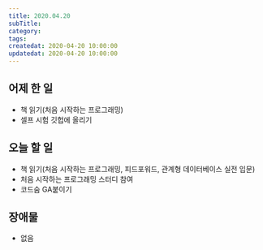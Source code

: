 ```yaml
---
title: 2020.04.20
subTitle:
category:
tags:
createdat: 2020-04-20 10:00:00
updatedat: 2020-04-20 10:00:00
---
```


## 어제 한 일

* 책 읽기(처음 시작하는 프로그래밍)
* 셀프 시험 깃헙에 올리기

## 오늘 할 일

* 책 읽기(처음 시작하는 프로그래밍, 피드포워드, 관계형 데이터베이스 실전 입문)
* 처음 시작하는 프로그래밍 스터디 참여
* 코드숨 GA붙이기

## 장애물

* 없음
